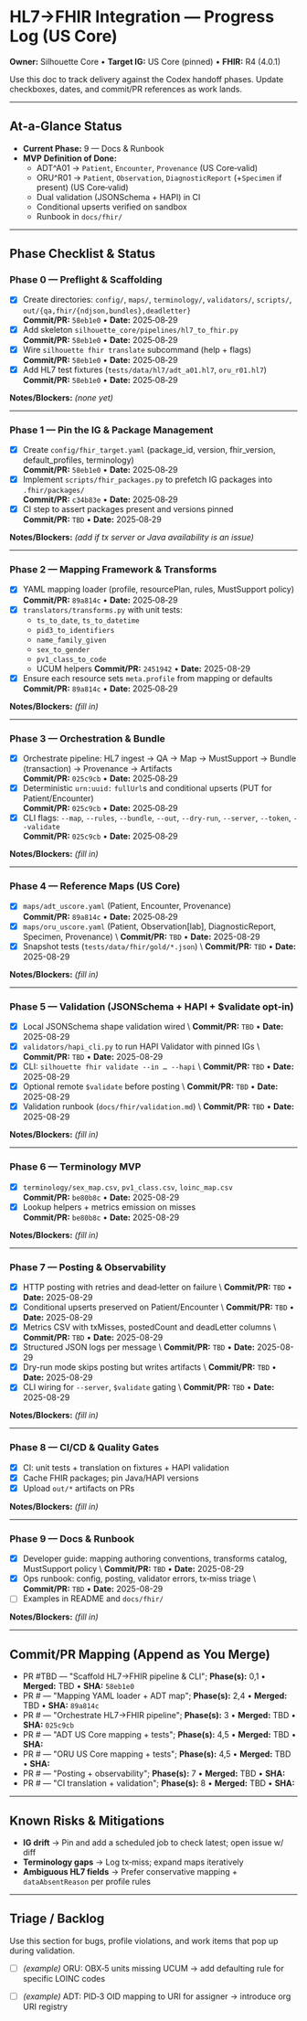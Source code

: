 # HL7→FHIR Integration — Progress Log (US Core)

**Owner:** Silhouette Core • **Target IG:** US Core (pinned) • **FHIR:** R4 (4.0.1)

Use this doc to track delivery against the Codex handoff phases. Update checkboxes, dates, and commit/PR references as work lands.

---

## At‑a‑Glance Status

* **Current Phase:** 9 — Docs & Runbook
* **MVP Definition of Done:**
  * ADT^A01 → `Patient`, `Encounter`, `Provenance` (US Core‑valid)
  * ORU^R01 → `Patient`, `Observation`, `DiagnosticReport` (+`Specimen` if present) (US Core‑valid)
  * Dual validation (JSONSchema + HAPI) in CI
  * Conditional upserts verified on sandbox
  * Runbook in `docs/fhir/`

---

## Phase Checklist & Status

### Phase 0 — Preflight & Scaffolding

* [x] Create directories: `config/`, `maps/`, `terminology/`, `validators/`, `scripts/`, `out/{qa,fhir/{ndjson,bundles},deadletter}`  \
  **Commit/PR:** `58eb1e0` • **Date:** 2025‑08‑29
* [x] Add skeleton `silhouette_core/pipelines/hl7_to_fhir.py`  \
  **Commit/PR:** `58eb1e0` • **Date:** 2025‑08‑29
* [x] Wire `silhouette fhir translate` subcommand (help + flags)  \
  **Commit/PR:** `58eb1e0` • **Date:** 2025‑08‑29
* [x] Add HL7 test fixtures (`tests/data/hl7/adt_a01.hl7`, `oru_r01.hl7`)  \
  **Commit/PR:** `58eb1e0` • **Date:** 2025‑08‑29

**Notes/Blockers:** *(none yet)*

---

### Phase 1 — Pin the IG & Package Management

* [x] Create `config/fhir_target.yaml` (package_id, version, fhir_version, default_profiles, terminology)  \
  **Commit/PR:** `58eb1e0` • **Date:** 2025‑08‑29
* [x] Implement `scripts/fhir_packages.py` to prefetch IG packages into `.fhir/packages/`  \
  **Commit/PR:** `c34b83e` • **Date:** 2025‑08‑29
* [x] CI step to assert packages present and versions pinned  \
  **Commit/PR:** `TBD` • **Date:** 2025‑08‑29

**Notes/Blockers:** *(add if tx server or Java availability is an issue)*

---

### Phase 2 — Mapping Framework & Transforms

 * [x] YAML mapping loader (profile, resourcePlan, rules, MustSupport policy)  \
  **Commit/PR:** `89a814c` • **Date:** 2025‑08‑29
* [x] `translators/transforms.py` with unit tests:
  * `ts_to_date`, `ts_to_datetime`
  * `pid3_to_identifiers`
  * `name_family_given`
  * `sex_to_gender`
  * `pv1_class_to_code`
  * UCUM helpers
  **Commit/PR:** `2451942` • **Date:** 2025-08-29
 * [x] Ensure each resource sets `meta.profile` from mapping or defaults  \
  **Commit/PR:** `89a814c` • **Date:** 2025‑08‑29

**Notes/Blockers:** *(fill in)*

---

### Phase 3 — Orchestration & Bundle

* [x] Orchestrate pipeline: HL7 ingest → QA → Map → MustSupport → Bundle (transaction) → Provenance → Artifacts  \
  **Commit/PR:** `025c9cb` • **Date:** 2025‑08‑29
* [x] Deterministic `urn:uuid:` `fullUrl`s and conditional upserts (PUT for Patient/Encounter)  \
  **Commit/PR:** `025c9cb` • **Date:** 2025‑08‑29
* [x] CLI flags: `--map`, `--rules`, `--bundle`, `--out`, `--dry-run`, `--server`, `--token`, `--validate`  \
  **Commit/PR:** `025c9cb` • **Date:** 2025‑08‑29

**Notes/Blockers:** *(fill in)*

---

### Phase 4 — Reference Maps (US Core)

* [x] `maps/adt_uscore.yaml` (Patient, Encounter, Provenance)  \
  **Commit/PR:** `89a814c` • **Date:** 2025‑08‑29
* [x] `maps/oru_uscore.yaml` (Patient, Observation[lab], DiagnosticReport, Specimen, Provenance)  \\
  **Commit/PR:** `TBD` • **Date:** 2025-08-29
* [x] Snapshot tests (`tests/data/fhir/gold/*.json`)  \\
  **Commit/PR:** `TBD` • **Date:** 2025-08-29

**Notes/Blockers:** *(fill in)*

---

### Phase 5 — Validation (JSONSchema + HAPI + $validate opt‑in)

* [x] Local JSONSchema shape validation wired  \\
  **Commit/PR:** `TBD` • **Date:** 2025-08-29
* [x] `validators/hapi_cli.py` to run HAPI Validator with pinned IGs  \\
  **Commit/PR:** `TBD` • **Date:** 2025-08-29
* [x] CLI: `silhouette fhir validate --in … --hapi`  \\
  **Commit/PR:** `TBD` • **Date:** 2025-08-29
* [x] Optional remote `$validate` before posting  \\
  **Commit/PR:** `TBD` • **Date:** 2025-08-29
* [x] Validation runbook (`docs/fhir/validation.md`)  \\
  **Commit/PR:** `TBD` • **Date:** 2025-08-29

**Notes/Blockers:** *(fill in)*

---

### Phase 6 — Terminology MVP

* [x] `terminology/sex_map.csv`, `pv1_class.csv`, `loinc_map.csv`  \
  **Commit/PR:** `be80b8c` • **Date:** 2025-08-29
* [x] Lookup helpers + metrics emission on misses  \
  **Commit/PR:** `be80b8c` • **Date:** 2025-08-29

**Notes/Blockers:** *(fill in)*

---

### Phase 7 — Posting & Observability

* [x] HTTP posting with retries and dead‑letter on failure  \\
  **Commit/PR:** `TBD` • **Date:** 2025-08-29
* [x] Conditional upserts preserved on Patient/Encounter  \\
  **Commit/PR:** `TBD` • **Date:** 2025-08-29
* [x] Metrics CSV with txMisses, postedCount and deadLetter columns  \\
  **Commit/PR:** `TBD` • **Date:** 2025-08-29
* [x] Structured JSON logs per message  \\
  **Commit/PR:** `TBD` • **Date:** 2025-08-29
* [x] Dry-run mode skips posting but writes artifacts  \\
  **Commit/PR:** `TBD` • **Date:** 2025-08-29
* [x] CLI wiring for `--server`, `$validate` gating  \\
  **Commit/PR:** `TBD` • **Date:** 2025-08-29

**Notes/Blockers:** *(fill in)*

---

### Phase 8 — CI/CD & Quality Gates

* [x] CI: unit tests + translation on fixtures + HAPI validation
* [x] Cache FHIR packages; pin Java/HAPI versions
* [x] Upload `out/*` artifacts on PRs

**Notes/Blockers:** *(fill in)*

---

### Phase 9 — Docs & Runbook

* [x] Developer guide: mapping authoring conventions, transforms catalog, MustSupport policy  \\
  **Commit/PR:** `TBD` • **Date:** 2025-08-29
* [x] Ops runbook: config, posting, validator errors, tx‑miss triage  \\
  **Commit/PR:** `TBD` • **Date:** 2025-08-29
* [ ] Examples in README and `docs/fhir/`

**Notes/Blockers:** *(fill in)*

---

## Commit/PR Mapping (Append as You Merge)

* PR #TBD — "Scaffold HL7→FHIR pipeline & CLI"; **Phase(s):** 0,1 • **Merged:** TBD • **SHA:** `58eb1e0`
* PR # — "Mapping YAML loader + ADT map"; **Phase(s):** 2,4 • **Merged:** TBD • **SHA:** `89a814c`
* PR # — "Orchestrate HL7→FHIR pipeline"; **Phase(s):** 3 • **Merged:** TBD • **SHA:** `025c9cb`
* PR # — "ADT US Core mapping + tests"; **Phase(s):** 4,5 • **Merged:** TBD • **SHA:**
* PR # — "ORU US Core mapping + tests"; **Phase(s):** 4,5 • **Merged:** TBD • **SHA:**
* PR # — "Posting + observability"; **Phase(s):** 7 • **Merged:** TBD • **SHA:**
* PR # — "CI translation + validation"; **Phase(s):** 8 • **Merged:** TBD • **SHA:**

---

## Known Risks & Mitigations

* **IG drift** → Pin and add a scheduled job to check latest; open issue w/ diff
* **Terminology gaps** → Log tx‑miss; expand maps iteratively
* **Ambiguous HL7 fields** → Prefer conservative mapping + `dataAbsentReason` per profile rules

---

## Triage / Backlog

Use this section for bugs, profile violations, and work items that pop up during validation.

* [ ] *(example)* ORU: OBX‑5 units missing UCUM → add defaulting rule for specific LOINC codes
* [ ] *(example)* ADT: PID‑3 OID mapping to URI for assigner → introduce org URI registry

